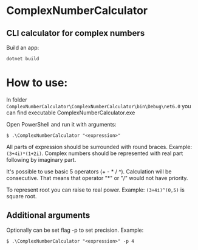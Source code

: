 # ComplexNumberCalculator

CLI calculator for complex numbers
----------------------------------
Build an app:
```
dotnet build
```

# How to use:

In folder ```ComplexNumberCalculator\ComplexNumberCalculator\bin\Debug\net6.0``` you can find executable ComplexNumberCalculator.exe

Open PowerShell and run it with arguments:
```
$ .\ComplexNumberCalculator "<expression>"
```

All parts of expression should be surrounded with round braces. Example: ```(3+4i)*(1+2i)```.
Complex numbers should be represented with real part following by imaginary part.

It's possible to use basic 5 operators (+ - * / ^).
Calculation will be consecutive. That means that operator "*" or "/" would not have priority.

To represent root you can raise to real power. Example: ```(3+4i)^(0,5)``` is square root.

Additional arguments
---------------------------------------------------------------------------------------

Optionally can be set flag -p to set precision. Example:
```
$ .\ComplexNumberCalculator "<expression>" -p 4
```
